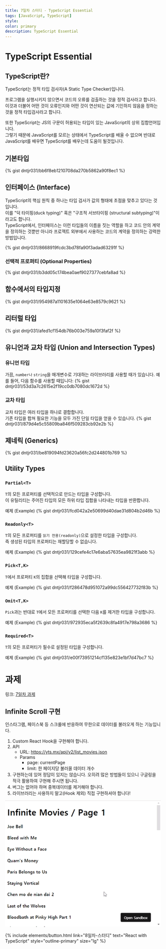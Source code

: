 ```yaml
---
title: 7일차 스터디 - TypeScript Essential
tags: [JavaScript, TypeScript]
style:
color: primary
description: TypeScript Essential
---
```


# TypeScript Essential

## TypeScript란?
TypeScript는 정적 타입 검사자(A Static Type Checker)입니다.

프로그램을 실행시키지 않으면서 코드의 오류를 검출하는 것을 정적 검사라고 합니다.\
이것과 더불어 어떤 것이 오류인지와 어떤 것이 연산되는 값에 기인하지 않음을 정하는 것을 정적 타입검사라고 합니다.

또한 TypeScript는 JS의 구문이 허용되는 타입이 있는 JavaScript의 상위 집합언어입니다.\
그렇기 때문에 JavaScript를 모르는 상태에서 TypeScript를 배울 수 없으며 반대로 JavaScript를 배우면 TypeScript를 배우는데 도움이 될것입니다.


## 기본타입
{% gist dntjr031/bb6f8eb1210708da270b5862a90f8ec1 %}


## 인터페이스 (Interface)
TypeScript의 핵심 원칙 중 하나는 타입 검사가 값의 형태에 초점을 맞추고 있다는 것입니다.\
이를 "덕 타이핑(duck typing)" 혹은 "구조적 서브타이핑 (structural subtyping)"이라고도 합니다.\
TypeScript에서, 인터페이스는 이런 타입들의 이름을 짓는 역할을 하고 코드 안의 계약을 정의하는 것뿐만 아니라 프로젝트 외부에서 사용하는 코드의 계약을 정의하는 강력한 방법입니다.

{% gist dntjr031/8668919fcdc3bd78fa90f3adad63291f %}

### 선택적 프로퍼티 (Optional Properties)
{% gist dntjr031/b3dd05c174bea0aef9027377cebfa8ad %}

## 함수에서의 타입지정
{% gist dntjr031/954987a1101635e1064e63e8579c9621 %}

## 리터럴 타입
{% gist dntjr031/afed1cf154db76b003e759a10f3faf2f %}

## 유니언과 교차 타입 (Union and Intersection Types)
### 유니언 타입
가끔, `number나` `string`을 매개변수로 기대하는 라이브러리를 사용할 때가 있습니다. 예를 들어, 다음 함수를 사용할 때입니다:
{% gist dntjr031/53d3a7c2615e2f19cc0db7080dc1672d %}
### 교차 타입
교차 타입은 여러 타입을 하나로 결합합니다.\
기존 타입을 합쳐 필요한 기능을 모두 가진 단일 타입을 얻을 수 있습니다.
{% gist dntjr031/879d4e5c55809ba846f509283cb92e2b %}

## 제네릭 (Generics)
{% gist dntjr031/be819094fd23620a56fc2d244801b769 %}

## Utility Types
### `Partial<T>`
`T`의 모든 프로퍼티를 선택적으로 만드는 타입을 구성합니다.\
이 유틸리티는 주어진 타입의 모든 하위 타입 집합을 나타내는 타입을 반환합니다.

예제 (Example)
{% gist dntjr031/fcd042a2e50699d40dae31d804b2d46b %}

### `Readonly<T>`
`T`의 모든 프로퍼티를 `읽기 전용(readonly)`으로 설정한 타입을 구성합니다.\
즉 생성된 타입의 프로퍼티는 재할당할 수 없습니다.

예제 (Example)
{% gist dntjr031/129cefe4c17e6aba57635ea9821f3abb %}

### `Pick<T,K>`
`T`에서 프로퍼티 `K`의 집합을 선택해 타입을 구성합니다.

예제 (Example)
{% gist dntjr031/f286478d951072a99dc556427732f83b %}

### `Omit<T,K>`
`Pick`과는 반대로 `T`에서 모든 프로퍼티를 선택한 다음 `K`를 제거한 타입을 구성합니다.

예제 (Example)
{% gist dntjr031/972935eca5f2639c8fa4917e798a3686 %}

### `Required<T>`
`T`의 모든 프로퍼티가 필수로 설정된 타입을 구성합니다.

예제 (Example)
{% gist dntjr031/e00f73951214cf135e823e1bf7d47bc7 %}


# 과제
링크: [7일차 과제](https://codesandbox.io/s/seuteodi-7ilca-gwaje-qkbkw)

## Infinite Scroll 구현
인스타그램, 페이스북 등 스크롤에 반응하여 무한으로 데이터를 불러오게 하는 기능입니다.
1. Custom React Hook을 구현해야 합니다.
2. API
    - URL: https://yts.mx/api/v2/list_movies.json
    - Params
      - page: currentPage
      - limit: 한 페이지당 불러올 데이터 개수
3. 구현하는데 있어 정답이 있지는 않습니다. 오히려 많은 방법들이 있으니 구글링을 적극 활용하여 구현해 주시면 됩니다.
4. 버그는 없어야 하며 중복데이터를 제거해야 합니다.
5. 라이브러리는 사용하지 말고(Hook 제외) 직접 구현하셔야 합니다! 

![7.gif](/assets/images/study/7.gif)


<div class="ws-page-link-right d-flex justify-content-end border-top border-secondary mt-5 mb-3 pt-3">
{% include elements/button.html link="8일차-스터디" text="React with TypeScript" style="outline-primary" size="lg" %}
</div>
